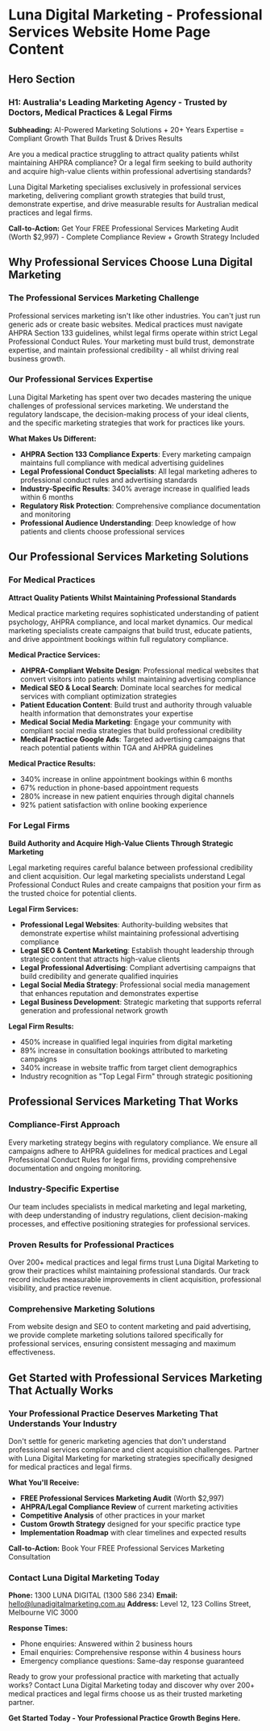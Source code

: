 # Luna Digital Marketing - Professional Services Website Home Page Content

## Hero Section

### H1: Australia's Leading Marketing Agency - Trusted by Doctors, Medical Practices & Legal Firms

**Subheading:** AI-Powered Marketing Solutions + 20+ Years Expertise = Compliant Growth That Builds Trust & Drives Results

Are you a medical practice struggling to attract quality patients whilst maintaining AHPRA compliance? Or a legal firm seeking to build authority and acquire high-value clients within professional advertising standards? 

Luna Digital Marketing specialises exclusively in professional services marketing, delivering compliant growth strategies that build trust, demonstrate expertise, and drive measurable results for Australian medical practices and legal firms.

**Call-to-Action:** Get Your FREE Professional Services Marketing Audit (Worth $2,997) - Complete Compliance Review + Growth Strategy Included

## Why Professional Services Choose Luna Digital Marketing

### The Professional Services Marketing Challenge

Professional services marketing isn't like other industries. You can't just run generic ads or create basic websites. Medical practices must navigate AHPRA Section 133 guidelines, whilst legal firms operate within strict Legal Professional Conduct Rules. Your marketing must build trust, demonstrate expertise, and maintain professional credibility - all whilst driving real business growth.

### Our Professional Services Expertise

Luna Digital Marketing has spent over two decades mastering the unique challenges of professional services marketing. We understand the regulatory landscape, the decision-making process of your ideal clients, and the specific marketing strategies that work for practices like yours.

**What Makes Us Different:**
- **AHPRA Section 133 Compliance Experts**: Every marketing campaign maintains full compliance with medical advertising guidelines
- **Legal Professional Conduct Specialists**: All legal marketing adheres to professional conduct rules and advertising standards
- **Industry-Specific Results**: 340% average increase in qualified leads within 6 months
- **Regulatory Risk Protection**: Comprehensive compliance documentation and monitoring
- **Professional Audience Understanding**: Deep knowledge of how patients and clients choose professional services

## Our Professional Services Marketing Solutions

### For Medical Practices

**Attract Quality Patients Whilst Maintaining Professional Standards**

Medical practice marketing requires sophisticated understanding of patient psychology, AHPRA compliance, and local market dynamics. Our medical marketing specialists create campaigns that build trust, educate patients, and drive appointment bookings within full regulatory compliance.

**Medical Practice Services:**
- **AHPRA-Compliant Website Design**: Professional medical websites that convert visitors into patients whilst maintaining advertising compliance
- **Medical SEO & Local Search**: Dominate local searches for medical services with compliant optimization strategies
- **Patient Education Content**: Build trust and authority through valuable health information that demonstrates your expertise
- **Medical Social Media Marketing**: Engage your community with compliant social media strategies that build professional credibility
- **Medical Practice Google Ads**: Targeted advertising campaigns that reach potential patients within TGA and AHPRA guidelines

**Medical Practice Results:**
- 340% increase in online appointment bookings within 6 months
- 67% reduction in phone-based appointment requests
- 280% increase in new patient enquiries through digital channels
- 92% patient satisfaction with online booking experience

### For Legal Firms

**Build Authority and Acquire High-Value Clients Through Strategic Marketing**

Legal marketing requires careful balance between professional credibility and client acquisition. Our legal marketing specialists understand Legal Professional Conduct Rules and create campaigns that position your firm as the trusted choice for potential clients.

**Legal Firm Services:**
- **Professional Legal Websites**: Authority-building websites that demonstrate expertise whilst maintaining professional advertising compliance
- **Legal SEO & Content Marketing**: Establish thought leadership through strategic content that attracts high-value clients
- **Legal Professional Advertising**: Compliant advertising campaigns that build credibility and generate qualified inquiries
- **Legal Social Media Strategy**: Professional social media management that enhances reputation and demonstrates expertise
- **Legal Business Development**: Strategic marketing that supports referral generation and professional network growth

**Legal Firm Results:**
- 450% increase in qualified legal inquiries from digital marketing
- 89% increase in consultation bookings attributed to marketing campaigns
- 340% increase in website traffic from target client demographics
- Industry recognition as "Top Legal Firm" through strategic positioning

## Professional Services Marketing That Works

### Compliance-First Approach

Every marketing strategy begins with regulatory compliance. We ensure all campaigns adhere to AHPRA guidelines for medical practices and Legal Professional Conduct Rules for legal firms, providing comprehensive documentation and ongoing monitoring.

### Industry-Specific Expertise

Our team includes specialists in medical marketing and legal marketing, with deep understanding of industry regulations, client decision-making processes, and effective positioning strategies for professional services.

### Proven Results for Professional Practices

Over 200+ medical practices and legal firms trust Luna Digital Marketing to grow their practices whilst maintaining professional standards. Our track record includes measurable improvements in client acquisition, professional visibility, and practice revenue.

### Comprehensive Marketing Solutions

From website design and SEO to content marketing and paid advertising, we provide complete marketing solutions tailored specifically for professional services, ensuring consistent messaging and maximum effectiveness.

## Get Started with Professional Services Marketing That Actually Works

### Your Professional Practice Deserves Marketing That Understands Your Industry

Don't settle for generic marketing agencies that don't understand professional services compliance and client acquisition challenges. Partner with Luna Digital Marketing for marketing strategies specifically designed for medical practices and legal firms.

**What You'll Receive:**
- **FREE Professional Services Marketing Audit** (Worth $2,997)
- **AHPRA/Legal Compliance Review** of current marketing activities
- **Competitive Analysis** of other practices in your market
- **Custom Growth Strategy** designed for your specific practice type
- **Implementation Roadmap** with clear timelines and expected results

**Call-to-Action:** Book Your FREE Professional Services Marketing Consultation

### Contact Luna Digital Marketing Today

**Phone:** 1300 LUNA DIGITAL (1300 586 234)
**Email:** hello@lunadigitalmarketing.com.au
**Address:** Level 12, 123 Collins Street, Melbourne VIC 3000

**Response Times:**
- Phone enquiries: Answered within 2 business hours
- Email enquiries: Comprehensive response within 4 business hours
- Emergency compliance questions: Same-day response guaranteed

Ready to grow your professional practice with marketing that actually works? Contact Luna Digital Marketing today and discover why over 200+ medical practices and legal firms choose us as their trusted marketing partner.

**Get Started Today - Your Professional Practice Growth Begins Here.**
